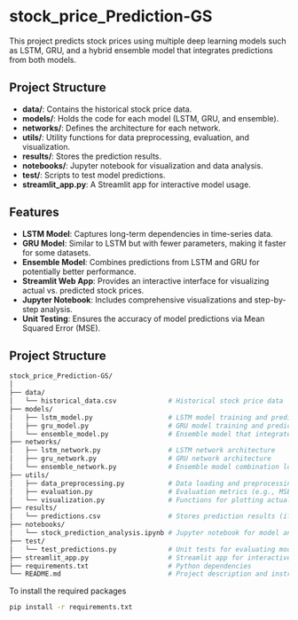 # stock_price_Prediction-GS

This project predicts stock prices using multiple deep learning models such as LSTM, GRU, and a hybrid ensemble model that integrates predictions from both models.

## Project Structure

- **data/**: Contains the historical stock price data.
- **models/**: Holds the code for each model (LSTM, GRU, and ensemble).
- **networks/**: Defines the architecture for each network.
- **utils/**: Utility functions for data preprocessing, evaluation, and visualization.
- **results/**: Stores the prediction results.
- **notebooks/**: Jupyter notebook for visualization and data analysis.
- **test/**: Scripts to test model predictions.
- **streamlit_app.py**: A Streamlit app for interactive model usage.

## Features

- **LSTM Model**: Captures long-term dependencies in time-series data.
- **GRU Model**: Similar to LSTM but with fewer parameters, making it faster for some datasets.
- **Ensemble Model**: Combines predictions from LSTM and GRU for potentially better performance.
- **Streamlit Web App**: Provides an interactive interface for visualizing actual vs. predicted stock prices.
- **Jupyter Notebook**: Includes comprehensive visualizations and step-by-step analysis.
- **Unit Testing**: Ensures the accuracy of model predictions via Mean Squared Error (MSE).

## Project Structure

```bash
stock_price_Prediction-GS/
│
├── data/
│   └── historical_data.csv             # Historical stock price data
├── models/
│   ├── lstm_model.py                   # LSTM model training and prediction
│   ├── gru_model.py                    # GRU model training and prediction
│   └── ensemble_model.py               # Ensemble model that integrates LSTM and GRU predictions
├── networks/
│   ├── lstm_network.py                 # LSTM network architecture
│   ├── gru_network.py                  # GRU network architecture
│   └── ensemble_network.py             # Ensemble model combination logic
├── utils/
│   ├── data_preprocessing.py           # Data loading and preprocessing logic
│   ├── evaluation.py                   # Evaluation metrics (e.g., MSE)
│   └── visualization.py                # Functions for plotting actual vs. predicted prices
├── results/
│   └── predictions.csv                 # Stores prediction results (if needed)
├── notebooks/
│   └── stock_prediction_analysis.ipynb # Jupyter notebook for model analysis and visualization
├── test/
│   └── test_predictions.py             # Unit tests for evaluating model predictions
├── streamlit_app.py                    # Streamlit app for interactive stock prediction
├── requirements.txt                    # Python dependencies
└── README.md                           # Project description and instructions

```

To install the required packages
   ```bash
   pip install -r requirements.txt
   ```
